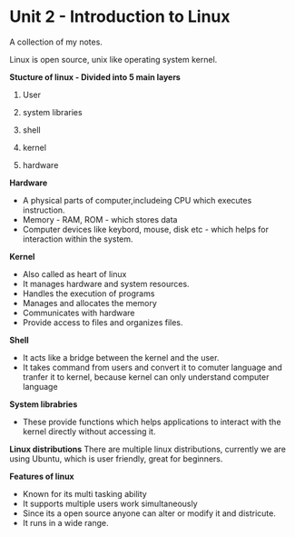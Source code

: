 # Unit 2 - Introduction to Linux 
A collection of my notes. 

Linux is open source, unix like operating system kernel. 

**Stucture of linux - Divided into 5 main layers**

1. User

2. system libraries

3. shell

4. kernel

5. hardware 

**Hardware**

* A physical parts of computer,includeing CPU which executes instruction.
* Memory - RAM, ROM - which stores data
* Computer devices like keybord, mouse, disk etc - which helps for interaction within the system. 

**Kernel**

* Also called as heart of linux
* It manages hardware and system resources. 
* Handles the execution of programs
* Manages and allocates the memory
* Communicates with hardware
* Provide access to files and organizes files.

**Shell**

* It acts like a bridge between the kernel and the user.
* It takes command from users and convert it to comuter language and tranfer it to kernel, because kernel can only understand computer language
   

**System librabries**

* These provide functions which helps applications to interact with the kernel directly without accessing it. 



**Linux distributions**
There are multiple linux distributions, currently we are using Ubuntu, which is user friendly, great for beginners.

**Features of linux**

* Known for its multi tasking ability
* It supports multiple users work simultaneously
* Since its a open source anyone can alter or modify it and districute.
* It runs in a wide range.
